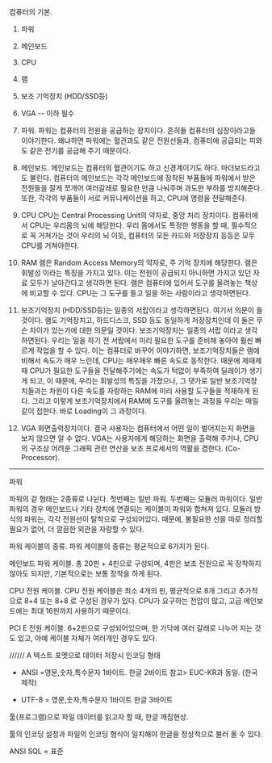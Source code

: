 컴퓨터의 기본.

1. 파워
2. 메인보드
3. CPU  
4. 램
5. 보조 기억장치 (HDD/SSD등)
6. VGA
--
이하 필수 

1. 파워. 파워는 컴퓨터의 전원을 공급하는 장치이다. 흔히들 컴퓨터의 심장이라고들 이야기한다.
왜냐하면 파워에는 혈관과도 같은 전원선들과, 컴퓨터에 공급되는 피와도 같은 전기를 공급해 주기 때문이다.

2. 메인보드. 메인보드는 컴퓨터의 혈관이기도 하고 신경계이기도 하다. 마더보드라고도 불린다.
컴퓨터의 메인보드는 각각 메인보드에 장착된 부품들에 파워에서 받은 전원들을 잘게 쪼개어 여러갈래로
필요한 만큼 나눠주며 과도한 부하를 방지해준다. 또한, 각각의 부품들이 서로 커뮤니케이션을 하고, 
CPU에 명령을 전달해준다. 

3. CPU CPU는 Central Processing Unit의 약자로, 중앙 처리 장치이다.
컴퓨터에서 CPU는 우리몸의 뇌에 해당한다. 우리 몸에서도 특정한 행동을 할 때, 필수적으로 꼭 거쳐가는
것이 우리의 뇌 이듯, 컴퓨터의 모든 카드와 저장장치 등등은 모두 CPU를 거쳐야한다.

4. RAM 램은 Random Access Memory의 약자로, 주 기억 장치에 해당한다. 램은 휘발성 이라는 특징을 가지고 있다.
이는 전원이 공급되지 아니하면 가지고 있던 자료 모두가 날아간다고 생각하면 된다. 
램은 컴퓨터에 있어서 도구를 올려놓는 책상에 비교할 수 있다. CPU는 그 도구를 들고 일을 하는 사람이라고 생각하면된다.

5. 보조기억장치 (HDD/SSD등)는 일종의 서랍이라고 생각하면된다.
여기서 의문이 들 것이다. 램도 기억장치고, 하드디스크, SSD 등도 동일하게 저장장치인데 이 둘은 무슨
차이가 있는가에 대한 의문일 것이다. 보조기억장치는 일종의 서랍 이라고 생각하면된다.
우리는 일을 하기 전 서랍에서 미리 필요한 도구를 준비해 놓아야 훨씬 빠르게 작업을 할 수 있다.
이는 컴퓨터로 바꾸어 이야기하면, 보조기억장치들은 램에 비해서 속도가 매우 느린데, CPU는 매우매우
빠른 속도로 동작한다. 때문에 제때제때 CPU가 필요한 도구들을 전달해주기에는 속도가 턱없이 부족하여
딜레이가 생기게 되고, 이 때문에, 우리는 휘발성의 특징을 가졌으나, 그 댓가로 일반 보조기억장치들과는
차원이 다른 속도를 자랑하는 RAM에 미리 사용할 도구들을 적재하게 된다. 그리고 이렇게 보조기억장치에서
RAM에 도구를 올려놓는 과정을 우리는 매일같이 접한다. 바로 Loading이 그 과정이다.

6. VGA 화면출력장치이다. 결국 사용자는 컴퓨터에서 어떤 일이 벌어지는지 화면을 보지 않으면 알 수 없다.
VGA는 사용자에게 해당하는 화면을 출력해 주거나, CPU의 구조상 어려운 그래픽 관련 연산을 보조 프로세서의 역활을
겸한다. (Co-Processor).


----------------------------------------------------------------------------------------

파워

파워의 겉 형태는 2종류로 나뉜다. 첫번째는 일반 파워. 두번째는 모듈러 파워이다.
일반 파워의 경우 메인보드나 기타 장치에 연결되는 케이블이 파워와 합쳐져 있다.
모듈러 방식의 파워는, 각각 전원선이 탈착으로 구성되어있다. 때문에, 불필요한 선을 따로 정리할 필요가 없어, 더 깔끔한 외관을 자랑할 수 있다.

파워 케이블의 종류.
파워 케이블의 종류는 평균적으로 6가지가 된다.

메인보드 파워 케이블. 
총 20핀 + 4핀으로 구성되며, 4핀은 보조 전원으로 꼭 장착하지 않아도 되지만, 기본적으로는 보통 장착을 하게 된다.

CPU 전원 케이블. 
CPU 전원 케이블은 최소 4개의 핀, 평균적으로 8개 그리고 추가적으로 8+4 또는 8+8 로 구성된 경우가 있다. CPU가 요구하는 전압이 많고, 고급 메인보드에는 최대 16핀까지 사용하기 때문이다.

PCI E 전원 케이블. 6+2핀으로 구성되어있으며, 한 가닥에 여러 갈래로 나누어 지는 것도 있고, 아예 케이블 자체가 여러개인 경우도 있다.





////// A
텍스트 포멧으로 데이터 저장시 
인코딩 형태 
- ANSI =영문,숫자,특수문자 1바이트.
              한글 2바이트
          참고> EUC-KR과 동일. (한국제작)

- UTF-8 = 영문,숫자,특수문자 1바이트
              한글 3바이트

툴(프로그램)으로 파일 데이터를 읽고자 할 때, 한글 깨짐현상. 

툴의 인코딩 설정과 파일의 인코딩 형식이 일치해야 한글을 정상적으로 불러 올 수 있다.

ANSI SQL = 표준

